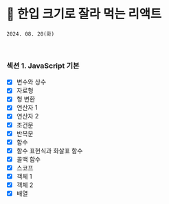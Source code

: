 # 🍰 한입 크기로 잘라 먹는 리액트

```
2024. 08. 20(화)
```

<br>

### 섹션 1. JavaScript 기본

- [x] 변수와 상수
- [x] 자료형
- [x] 형 변환
- [x] 연산자 1
- [x] 연산자 2
- [x] 조건문
- [x] 반복문
- [x] 함수
- [x] 함수 표현식과 화살표 함수
- [x] 콜백 함수
- [x] 스코프
- [x] 객체 1
- [x] 객체 2
- [x] 배열
